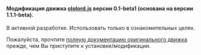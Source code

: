 #### Модификация движка [ololord.js](https://github.com/ololoepepe/ololord.js) версии 0.1-beta1 (основана на версии 1.1.1-beta).

В активной разработке. Использовать только в ознакомительных целях.

Пожалуйста, прочтите [полную документацию оригинального движка](https://github.com/ololoepepe/ololord.js/wiki) прежде, чем Вы приступите к установке/модификации.
